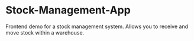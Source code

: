 # Stock-Management-App
Frontend demo for a stock management system. Allows you to receive and move stock within a warehouse. 
